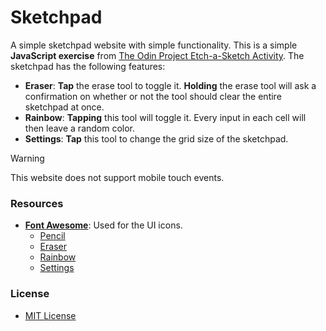# Sketchpad

A simple sketchpad website with simple functionality. This is a simple **JavaScript exercise** from [The Odin Project Etch-a-Sketch Activity](https://www.theodinproject.com/lessons/foundations-etch-a-sketch). The sketchpad has the following features: 

* **Eraser**: **Tap** the erase tool to toggle it. **Holding** the erase tool will ask a confirmation on whether or not the tool should clear the entire sketchpad at once.
* **Rainbow**: **Tapping** this tool will toggle it. Every input in each cell will then leave a random color.
* **Settings**: **Tap** this tool to change the grid size of the sketchpad.

> [!WARNING]
> This website does not support mobile touch events.

### Resources

* [**Font Awesome**](https://fontawesome.com/): Used for the UI icons.
    * [Pencil](https://fontawesome.com/icons/pencil)
    * [Eraser](https://fontawesome.com/icons/eraser)
    * [Rainbow](https://fontawesome.com/icons/rainbow)
    * [Settings](https://fontawesome.com/icons/gear)

### License

* [MIT License](LICENSE)